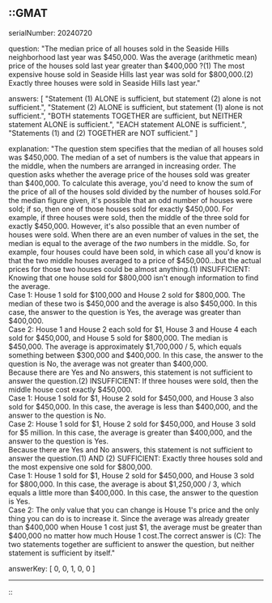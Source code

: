 ::GMAT
---


serialNumber: 20240720

question: "The median price of all houses sold in the Seaside Hills neighborhood last year was $450,000. Was the average (arithmetic mean) price of the houses sold last year greater than $400,000 ?(1) The most expensive house sold in Seaside Hills last year was sold for $800,000.(2) Exactly three houses were sold in Seaside Hills last year."

answers: [
  "Statement (1) ALONE is sufficient, but statement (2) alone is not sufficient.",
  "Statement (2) ALONE is sufficient, but statement (1) alone is not sufficient.",
  "BOTH statements TOGETHER are sufficient, but NEITHER statement ALONE is sufficient.",
  "EACH statement ALONE is sufficient.",
  "Statements (1) and (2) TOGETHER are NOT sufficient."
]

explanation: "The question stem specifies that the median of all houses sold was $450,000. The median of a set of numbers is the value that appears in the middle, when the numbers are arranged in increasing order. The question asks whether the average price of the houses sold was greater than $400,000. To calculate this average, you'd need to know the sum of the price of all of the houses sold divided by the number of houses sold.For the median figure given, it's possible that an odd number of houses were sold; if so, then one of those houses sold for exactly $450,000. For example, if three houses were sold, then the middle of the three sold for exactly $450,000. However, it's also possible that an even number of houses were sold. When there are an even number of values in the set, the median is equal to the average of the <i>two</i> numbers in the middle. So, for example, four houses could have been sold, in which case all you'd know is that the two middle houses averaged to a price of $450,000...but the actual prices for those two houses could be almost anything.(1) INSUFFICIENT: Knowing that one house sold for $800,000 isn't enough information to find the average.<br>Case 1: House 1 sold for $100,000 and House 2 sold for $800,000. The median of these two is $450,000 and the average is also $450,000. In this case, the answer to the question is Yes, the average was greater than $400,000.<br>Case 2: House 1 and House 2 each sold for $1, House 3 and House 4 each sold for $450,000, and House 5 sold for $800,000. The median is $450,000. The average is approximately $1,700,000 / 5, which equals something between $300,000 and $400,000. In this case, the answer to the question is No, the average was not greater than $400,000.<br>Because there are Yes and No answers, this statement is not sufficient to answer the question.(2) INSUFFICIENT: If three houses were sold, then the middle house cost exactly $450,000.<br>Case 1: House 1 sold for $1, House 2 sold for $450,000, and House 3 also sold for $450,000. In this case, the average is less than $400,000, and the answer to the question is No.<br>Case 2: House 1 sold for $1, House 2 sold for $450,000, and House 3 sold for $5 million. In this case, the average is greater than $400,000, and the answer to the question is Yes.<br>Because there are Yes and No answers, this statement is not sufficient to answer the question.(1) AND (2) SUFFICIENT: Exactly three houses sold and the most expensive one sold for $800,000.<br>Case 1: House 1 sold for $1, House 2 sold for $450,000, and House 3 sold for $800,000. In this case, the average is about $1,250,000 / 3, which equals a little more than $400,000. In this case, the answer to the question is Yes.<br>Case 2: The only value that you can change is House 1's price and the only thing you can do is to increase it. Since the average was already greater than $400,000 when House 1 cost just $1, the average must be greater than $400,000 no matter how much House 1 cost.The correct answer is (C): The two statements together are sufficient to answer the question, but neither statement is sufficient by itself."

answerKey: [
  0, 
  0, 
  1, 
  0, 
  0
]



---
::